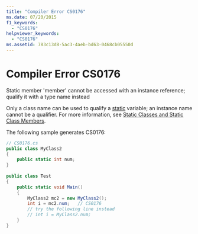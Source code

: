 ```yaml
---
title: "Compiler Error CS0176"
ms.date: 07/20/2015
f1_keywords: 
  - "CS0176"
helpviewer_keywords: 
  - "CS0176"
ms.assetid: 783c13d8-5ac3-4aeb-bd63-0468cb05550d
---
```

# Compiler Error CS0176
Static member 'member' cannot be accessed with an instance reference; qualify it with a type name instead  
  
 Only a class name can be used to qualify a [static](../language-reference/keywords/static.md) variable; an instance name cannot be a qualifier. For more information, see [Static Classes and Static Class Members](../programming-guide/classes-and-structs/static-classes-and-static-class-members.md).  
  
 The following sample generates CS0176:  
  
```csharp  
// CS0176.cs  
public class MyClass2  
{  
    public static int num;  
}  
  
public class Test  
{  
    public static void Main()  
    {  
        MyClass2 mc2 = new MyClass2();  
        int i = mc2.num;   // CS0176  
        // try the following line instead  
        // int i = MyClass2.num;  
    }  
}  
```
